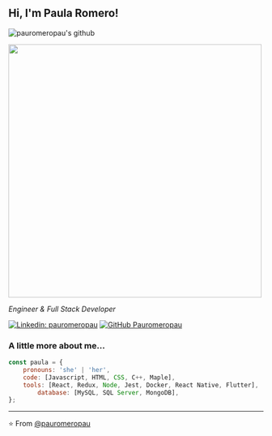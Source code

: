 <h2> Hi, I'm Paula Romero! </h2>

![pauromeropau's github](https://github-readme-stats.vercel.app/api?username=pauromeropau&show_icons=true&hide_border=true)

<img align='center' src="https://media.giphy.com/media/L8K62iTDkzGX6/source.gif" width="500">
<p></p>
<p><em>Engineer & Full Stack Developer
</em></p>

[![Linkedin: pauromeropau](https://img.shields.io/badge/-pauromeropau-blue?style=flat-square&logo=Linkedin&logoColor=white&link=https://www.linkedin.com/in/pauromeropau/)](https://www.linkedin.com/in/pauromeropau/)
[![GitHub Pauromeropau](https://img.shields.io/github/followers/pauromeropau?label=follow&style=social)](https://github.com/pauromeropau)

### A little more about me...

```javascript
const paula = {
	pronouns: 'she' | 'her',
	code: [Javascript, HTML, CSS, C++, Maple],
	tools: [React, Redux, Node, Jest, Docker, React Native, Flutter], 
        database: [MySQL, SQL Server, MongoDB],
};
```

---

⭐️ From [@pauromeropau](https://github.com/pauromeropau)
